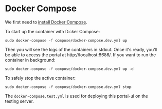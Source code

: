 # Docker Compose

We first need to [install Docker Compose](https://docs.docker.com/compose/install/).

To start up the container with Dicker Compose:

````
sudo docker-compose -f compose/docker-compose.dev.yml up
````

Then you will see the logs of the containers in stdout. Once it's ready, you'll be able to access the portal at  http://localhost:8686/. If you want to run the container in background:

````
sudo docker-compose -f compose/docker-compose.dev.yml up -d
````

To safely stop the active container:

````
sudo docker-compose -f compose/docker-compose.dev.yml stop
````

The `docker-compose.test.yml` is used for deploying this portal-ui on the testing server.
